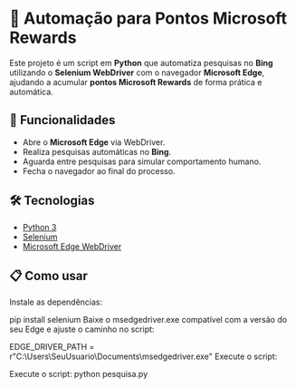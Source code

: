 # 🎯 Automação para Pontos Microsoft Rewards  

Este projeto é um script em **Python** que automatiza pesquisas no **Bing** utilizando o **Selenium WebDriver** com o navegador **Microsoft Edge**, ajudando a acumular **pontos Microsoft Rewards** de forma prática e automática.  

## 🚀 Funcionalidades
- Abre o **Microsoft Edge** via WebDriver.  
- Realiza pesquisas automáticas no **Bing**.  
- Aguarda entre pesquisas para simular comportamento humano.  
- Fecha o navegador ao final do processo.  

## 🛠️ Tecnologias
- [Python 3](https://www.python.org/)  
- [Selenium](https://www.selenium.dev/)  
- [Microsoft Edge WebDriver](https://developer.microsoft.com/en-us/microsoft-edge/tools/webdriver/)  

## 📋 Como usar
Instale as dependências:

pip install selenium
Baixe o msedgedriver.exe compatível com a versão do seu Edge e ajuste o caminho no script:

EDGE_DRIVER_PATH = r"C:\Users\SeuUsuario\Documents\msedgedriver.exe"
Execute o script:

Execute o script:
python pesquisa.py
